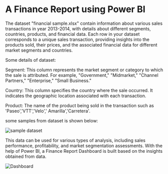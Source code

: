 # A Finance Report using Power BI

The dataset "financial sample.xlsx" contain information about various sales transactions in year 2013-2014, with details about different segments, countries, products, and financial data.
Each row in your dataset corresponds to a unique sales transaction, providing insights into the products sold, their prices, and the associated financial data for different market segments and countries.

Some details of dataset:

Segment: This column represents the market segment or category to which the sale is attributed. For example, "Government," "Midmarket," "Channel Partners," "Enterprise," "Small Business."

Country: This column specifies the country where the sale occurred. It indicates the geographic location associated with each transaction.

Product: The name of the product being sold in the transaction such as 'Paseo','VTT','Velo',' Amarilla','Carretera'.


some samples from dataset is shown below:

![sample dataset](https://github.com/nimmigopan/Finance-Report-Dashboard-using-Power-BI/assets/35449494/88bbb9f1-9d01-4f5d-a633-22c9f1a05b3e)



This data can be used for various types of analysis, including sales performance, profitability, and market segmentation assessments.
With the help of Power BI, a Finance Report Dashboard is built based on the insights obtained from data.

![Dashboard](https://github.com/nimmigopan/Finance-Report-Dashboard-using-Power-BI/assets/35449494/83536a48-57f5-409f-bc11-a25d711c932a)

